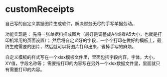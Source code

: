 # customReceipts
自己写的自定义票据图片生成软件，解决财务无尽的手写单据劳动。

功能实现是：
先将一张单据扫描成图片（最好是调整成A4或者A5大小，也就是打印机常用的页面设置）；
然后将自定义好的字段，一个个打印在做好的模板上，最终生成需要的图片，然后就可以将图片打印出来，省掉手写的麻烦。

自定义模板的样式写在一个xlsx模板文件里，里面包括字段内容，字体，大小，XY值，字段名称等；
需要指打印的内容写在另外一个xlsx数据文件里，里面就只有需要打印的内容。
